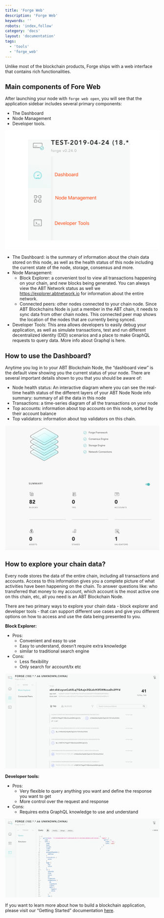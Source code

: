 ```yaml
---
title: 'Forge Web'
description: 'Forge Web'
keywords: ''
robots: 'index,follow'
category: 'docs'
layout: 'documentation'
tags:
  - 'tools'
  - 'forge_web'
---
```


Unlike most of the blockchain products, Forge ships with a web interface that contains rich functionalities.

## Main components of Fore Web

After launching your node with `forge web open`, you will see that the application sidebar includes several primary components:

- The Dashboard
- Node Management
- Developer tools.

![](./assets/sidebar.png)

- The Dashboard: is the summary of information about the chain data stored on this node, as well as the health status of this node including the current state of the node, storage, consensus and more.
- Node Management:
  - Block Explorer: a convenient tool to view all transactions happening on your chain, and new blocks being generated. You can always view the ABT Network status as well we https://explorer.abtnetwork.io for information about the entire network.
  - Connected peers: other nodes connected to your chain node. Since ABT Blockchains Node is just a member in the ABT chain, it needs to sync data from other chain nodes. This connected peer map shows the location of the nodes that are currently being synced.
- Developer Tools: This area allows developers to easily debug your application, as well as simulate transactions, test and run different decentralized identity (DID) scenarios and a place to make GraphQL requests to query data. More info about Graphql is here.

## How to use the Dashboard?

Anytime you log in to your ABT Blockchain Node, the “dashboard view” is the default view showing you the current status of your node. There are several important details shown to you that you should be aware of:

- Node health status: An interactive diagram where you can see the real-time health status of the different layers of your ABT Node
  Node info summary: summary of all the data in this node
- Transactions: a time-series diagram of all the transactions on your node
- Top accounts: information about top accounts on this node, sorted by their account balance
- Top validators: information about top validators on this chain.

![](./assets/dashboard.png)

## How to explore your chain data?

Every node stores the data of the entire chain, including all transactions and accounts. Access to this information gives you a complete picture of what activities have been happening on the chain. To answer questions like: who transferred that money to my account, which account is the most active one on this chain, etc, all you need is an ABT Blockchain Node.

There are two primary ways to explore your chain data - block explorer and developer tools - that can support different use cases and give you different options on how to access and use the data being presented to you.

**Block Explorer:**

- Pros:
  - Convenient and easy to use
  - Easy to understand, doesn’t require extra knowledge
  - similar to traditional search engine
- Cons:
  - Less flexibility
  - Only search for account/tx etc

![](./assets/explorer.png)

**Developer tools:**

- Pros:
  - Very flexible to query anything you want and define the response you want to get
  - More control over the request and response
- Cons:
  - Requires extra GraphQL knowledge to use and understand

![](./assets/graphql.png)

If you want to learn more about how to build a blockchain application, please visit our “Getting Started” documentation [here](../../intro/quickstart).
